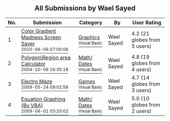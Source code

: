 ﻿<div align="center">

## All Submissions by Wael Sayed

</div>

No.  | Submission | Category | By   | User Rating
---- | ---------- | -------- | ---- | -----------
1 | [Color Gradient Madness Screen Saver<br /><sup>2010-06-06 07:00:06</sup>](https://github.com/Planet-Source-Code/wael-sayed-color-gradient-madness-screen-saver__1-73190) | [Graphics<br /><sup>Visual Basic</sup>](../ByCategory/graphics__1-46.md) | Wael Sayed | 4.2 (21 globes from 5 users)
2 | [Polygon\\Region area Calculator<br /><sup>2004-10-09 16:35:18</sup>](https://github.com/Planet-Source-Code/wael-sayed-polygon-region-area-calculator__1-56641) | [Math/ Dates<br /><sup>Visual Basic</sup>](../ByCategory/math-dates__1-37.md) | Wael Sayed | 4.8 (19 globes from 4 users)
3 | [Electro Maze<br /><sup>2009-05-24 09:02:56</sup>](https://github.com/Planet-Source-Code/wael-sayed-electro-maze__1-72107) | [Games<br /><sup>Visual Basic</sup>](../ByCategory/games__1-38.md) | Wael Sayed | 4.7 (14 globes from 3 users)
4 | [Equation Graphing \(By VBA\)<br /><sup>2009-06-01 05:20:02</sup>](https://github.com/Planet-Source-Code/wael-sayed-equation-graphing-by-vba__1-72136) | [Math/ Dates<br /><sup>Visual Basic</sup>](../ByCategory/math-dates__1-37.md) | Wael Sayed | 5.0 (10 globes from 2 users)
